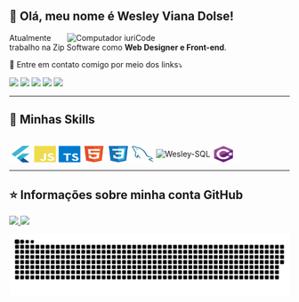 ## 💜 Olá, meu nome é <strong>Wesley Viana Dolse!</strong>

<img src="https://raw.githubusercontent.com/MicaelliMedeiros/micaellimedeiros/master/image/computer-illustration.png" min-width="400px" max-width="400px" width="400px" align="right" alt="Computador iuriCode">

<p align="left"> 
  Atualmente trabalho na Zip Software como <strong> Web Designer e Front-end</strong>.  
</p>


<p align="left">
  💌 Entre em contato comigo por meio dos links⤵️
</p>

<p align="left">
  <a href="mailto:vianav88@gmail.com" alt="Gmail">
  <img src="https://img.shields.io/badge/-Gmail-FF0000?style=flat-square&labelColor=FF0000&logo=gmail&logoColor=white&link=LINK-DO-SEU-EMAIL" /></a>

  <a href="https://www.linkedin.com/in/wesleydolse/" alt="Linkedin">
  <img src="https://img.shields.io/badge/-Linkedin-0e76a8?style=flat-square&logo=Linkedin&logoColor=white&link=LINK-DO-SEU-LINKEDIN" /></a>

  <a href="https://bityli.com/WesleyGithub" alt="WhatsApp">
  <img src="https://img.shields.io/badge/-WhatsApp-25d366?style=flat-square&labelColor=25d366&logo=whatsapp&logoColor=white&link=API-DO-SEU-WHATSAPP"/></a>

  <a href="https://www.facebook.com/wesleydolse" alt="Facebook">
  <img src="https://img.shields.io/badge/-Facebook-3b5998?style=flat-square&labelColor=3b5998&logo=facebook&logoColor=white&link=LINK-DO-SEU-FACEBOOK"/></a>

  <a href="https://www.instagram.com/wesleydolse/" alt="Instagram">
  <img src="https://img.shields.io/badge/-Instagram-DF0174?style=flat-square&labelColor=DF0174&logo=instagram&logoColor=white&link=LINK-DO-SEU-INSTAGRAM"/></a>
</p>  

----

## 🚀 Minhas Skills

<div style="display: inline_block"><br>
  <img align="center" alt="Wesley-Flutter" height="30" width="40" src="https://raw.githubusercontent.com/devicons/devicon/master/icons/flutter/flutter-original.svg">	
  <img align="center" alt="Wesley-Js" height="30" width="40" src="https://raw.githubusercontent.com/devicons/devicon/master/icons/javascript/javascript-plain.svg">
  <img align="center" alt="Wesley-Ts" height="30" width="40" src="https://raw.githubusercontent.com/devicons/devicon/master/icons/typescript/typescript-plain.svg">
  <img align="center" alt="Wesley-HTML" height="30" width="40" src="https://raw.githubusercontent.com/devicons/devicon/master/icons/html5/html5-original.svg">
  <img align="center" alt="Wesley-CSS" height="30" width="40" src="https://raw.githubusercontent.com/devicons/devicon/master/icons/css3/css3-original.svg">
  <img align="center" alt="Wesley-Mysql" height="30" width="40" src="https://raw.githubusercontent.com/devicons/devicon/master/icons/mysql/mysql-original.svg">
  <img align="center" alt="Wesley-SQL" height="30" width="40" src="https://raw.githubusercontent.com/WesleyZipSoftware/WesleyZipSoftware/main/.github/workflows/microsoftsqlserver-original.png">
  <img align="center" alt="Wesley-Csharp" height="30" width="40" src="https://raw.githubusercontent.com/devicons/devicon/master/icons/csharp/csharp-original.svg">
</div>

---

## ⭐ Informações sobre minha conta GitHub

<div>
	<a href="https://github.com/WesleyZipSoftware">
	<img height="180em" src="https://github-readme-stats.vercel.app/api?username=WesleyZipSoftware&show_icons=true&theme=dracula&include_all_commits=true&count_private=true"/>
	<img height="180em" src="https://github-readme-stats.vercel.app/api/top-langs/?username=WesleyZipSoftware&layout=compact&langs_count=16&theme=dracula&count_private=true"/>
</div>

![Snake animation](https://github.com/WesleyZipSoftware/WesleyZipSoftware/blob/output/github-contribution-grid-snake.svg)

